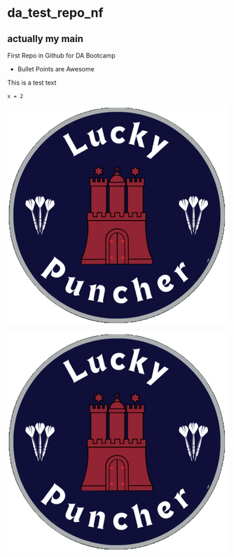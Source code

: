 # da_test_repo_nf
## actually my main
First Repo in Github for DA Bootcamp
* Bullet Points are Awesome

This is a test text
``` Start Coding
x = 2
```
![Puncher Logo](./puncherlogo.png)

![test](puncherlogo.png)
